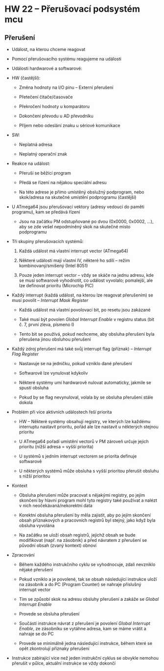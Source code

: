 # HW 22 – Přerušovací podsystém mcu

## Přerušení

* Událost, na kterou chceme reagovat

* Pomocí přerušovacího systému reagujeme na události

* Události hardwarové a softwarové:

* HW (častější):

  * Změna hodnoty na I/O pinu – Externí přerušení

  * Přetečení čítače/časovače

  * Překročení hodnoty u komparátoru

  * Dokončení převodu u AD převodníku

  * Příjem nebo odeslání znaku u sériové komunikace

* SW:

  * Neplatná adresa

  * Neplatný operační znak

* Reakce na událost:

  * Přeruší se běžící program

  * Předá se řízení na nějakou speciální adresu

  * Na této adrese je přímo umístěný obslužný podprogram, nebo skok/adresa na skutečné umístění podprogramu (častější)

* U ATmega64 jsou přerušovací vektory (adresy vedoucí do paměti programu), kam se předává řízení

  * Jsou na začátku PM odstupňované po dvou (0x0000, 0x0002, ...), aby se zde vešel nepodmíněný skok na skutečné místo podprogramu

* Tři skupiny přerušovacích systémů:

  1. Každá událost má vlastní interrupt vector (ATmega64)

  2. Některé události mají vlastní IV, některé ho sdílí – režim kombinovaný/smíšený (Intel 8051)

  3. Pouze jeden interrupt vector – vždy se skáče na jednu adresu, kde se musí softwarově vyhodnotit, co událost vyvolalo; pomalejší, ale lze definovat prioritu (Microchip PIC)

* Každý interrupt (každá událost, na kterou lze reagovat přerušením) se musí povolit – _Interrupt Mask Register_

  * Každá událost má vlastní povolovací bit, po resetu jsou zakázané

  * Také musí být povolen _Global Interrupt Enable_ v registru status (bit č. 7, první zleva, písmeno I)

  * Tento bit se používá, pokud nechceme, aby obsluha přerušení byla přerušena jinou obsluhou přerušení

* Každý zdroj přerušení má také svůj interrupt flag (příznak) – _Interrupt Flag Register_

  * Nastavuje se na jedničku, pokud vzniklo dané přerušení

  * Softwarově lze vynulovat kdykoliv

  * Některé systémy umí hardwarově nulovat automaticky, jakmile se spustí obsluha

  * Pokud by se flag nevynuloval, volala by se obsluha přerušení stále dokola

* Problém při více aktivních událostech řeší priorita

  * HW – Některé systémy obsahují registry, ve kterých lze každému interruptu nastavit prioritu, pořád ale lze nastavit u některých stejnou prioritu

  * U ATmega64 pořadí umístění vectorů v PM zároveň určuje jejich prioritu (nižší adresa = vyšší priorita)

  * U systémů s jedním interrupt vectorem se priorita definuje softwarově

  * U některých systémů může obsluha s vyšší prioritou přerušit obsluhu s nižší prioritou

* Kontext

  * Obsluha přerušení může pracovat s nějakými registry, po jejím skončení by hlavní program mohl tyto registry také používat a nalézt v&nbsp;nich neočekávaná/nekorektní data

  * Korektní obsluha přerušení by měla zajistit, aby po jejím skončení obsah příznakových a pracovních registrů byl stejný, jako když byla obsluha vyvolána

  * Na začátku se uloží obsah registrů, jejichž obsah se bude modifikovat (např. na zásobník) a před návratem z přerušení se původní obsah (zvaný kontext) obnoví

* Zpracování

  * Během každého instrukčního cyklu se vyhodnocuje, zdali nevzniklo nějaké přerušení

  * Pokud vzniklo a je povolené, tak se obsah následující instrukce uloží na zásobník a do PC (Program Counter) se nahraje příslušný interrupt vector

  * Tím se způsobí skok na adresu obsluhy přerušení a zakáže se _Global Interrupt Enable_

  * Provede se obsluha přerušení

  * Součástí instrukce návrat z přerušení je povolení _Global Interrupt Enable_, ze zásobníku se vytáhne adresa, kam se máme vrátit a nahraje se do PC

  * Provede se minimálně jedna následující instrukce, během které se opět zkontrolují příznaky přerušení

* Instrukce zabírající více než jeden instrukční cyklus se obvykle nemohou přerušit v půlce, aktuální instrukce se vždy dokončí

